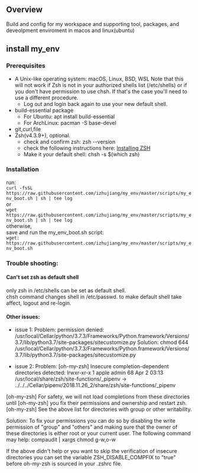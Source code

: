 ## Overview
 Build and config for my workspace and supporting tool, packages, and deveolpment enviroment in macos and linux(ubuntu)

## install my_env
### Prerequisites
+ A Unix-like operating system: macOS, Linux, BSD, WSL
Note that this will not work if Zsh is not in your authorized shells list (/etc/shells) or if you don't have permission to use chsh. If that's the case you'll need to use a different procedure.
  * Log out and login back again to use your new default shell.
+ build-essential package
  * For Ubuntu:
        apt install build-essential
  * For ArchLinux:
        pacman -S base-devel
+ git,curl,file
+ Zsh(v4.3.9+), optional.
  * check and confirm zsh: zsh --version
  * check the following instructions here: [Installing ZSH](https://github.com/ohmyzsh/ohmyzsh/wiki/Installing-ZSH)
  * Make it your default shell: chsh -s $(which zsh)<br>

### Installation
run:<br>
  `curl -fsSL https://raw.githubusercontent.com/izhujiang/my_env/master/scripts/my_env_boot.sh | sh | tee log`<br>
or<br>
  `wget https://raw.githubusercontent.com/izhujiang/my_env/master/scripts/my_env_boot.sh | sh | tee log `<br>
otherwise,<br>
save and run the my_env_boot.sh script:<br>
  `wget:
https://raw.githubusercontent.com/izhujiang/my_env/master/scripts/my_env_boot.sh`

### Trouble shooting:
#### Can't set zsh as default shell
only zsh in /etc/shells can be set as default shell.<br>
chsh command changes shell in /etc/passwd. to make default shell take affect, logout and re-login.

#### Other issues:
- issue 1:
Problem:
permission denied: /usr/local/Cellar/python/3.7.3/Frameworks/Python.framework/Versions/3.7/lib/python3.7/site-packages/sitecustomize.py
Solution:
chmod 644 /usr/local/Cellar/python/3.7.3/Frameworks/Python.framework/Versions/3.7/lib/python3.7/site-packages/sitecustomize.py

- issue 2:
Problem:
[oh-my-zsh] Insecure completion-dependent directories detected:
lrwxr-xr-x 1 apple admin 68 Apr 2 03:13 /usr/local/share/zsh/site-functions/\_pipenv -> ../../../Cellar/pipenv/2018.11.26_2/share/zsh/site-functions/\_pipenv

[oh-my-zsh] For safety, we will not load completions from these directories until
[oh-my-zsh] you fix their permissions and ownership and restart zsh.
[oh-my-zsh] See the above list for directories with group or other writability.

Solution:
To fix your permissions you can do so by disabling
the write permission of "group" and "others" and making sure that the
owner of these directories is either root or your current user.
The following command may help:
compaudit | xargs chmod g-w,o-w

If the above didn't help or you want to skip the verification of
insecure directories you can set the variable ZSH_DISABLE_COMPFIX to
"true" before oh-my-zsh is sourced in your .zshrc file.
